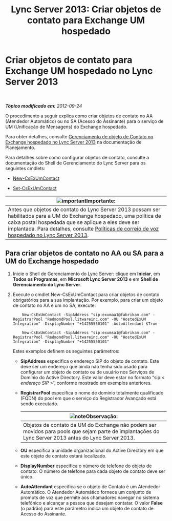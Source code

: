 ﻿---
title: 'Lync Server 2013: Criar objetos de contato para Exchange UM hospedado'
TOCTitle: Criar objetos de contato para Exchange UM hospedado
ms:assetid: a39be52f-488a-4523-ad5f-ce1f0d681959
ms:mtpsurl: https://technet.microsoft.com/pt-br/library/Gg412765(v=OCS.15)
ms:contentKeyID: 49307671
ms.date: 05/19/2016
mtps_version: v=OCS.15
ms.translationtype: HT
---

# Criar objetos de contato para Exchange UM hospedado no Lync Server 2013

 

_**Tópico modificado em:** 2012-09-24_

O procedimento a seguir explica como criar objetos de contato no AA (Atendedor Automático) ou no SA (Acesso do Assinante) para o serviço de UM (Unificação de Mensagens) do Exchange hospedado.

Para obter detalhes, consulte [Gerenciamento de objeto de Contato no Exchange hospedado no Lync Server 2013](lync-server-2013-hosted-exchange-contact-object-management.md) na documentação de Planejamento.

Para detalhes sobre como configurar objetos de contato, consulte a documentação do Shell de Gerenciamento do Lync Server para os seguintes cmdlets:

  - [New-CsExUmContact](https://docs.microsoft.com/en-us/powershell/module/skype/New-CsExUmContact)

  - [Set-CsExUmContact](https://docs.microsoft.com/en-us/powershell/module/skype/Set-CsExUmContact)

<table>
<thead>
<tr class="header">
<th><img src="images/Gg425939.important(OCS.15).gif" title="important" alt="important" />Importante:</th>
</tr>
</thead>
<tbody>
<tr class="odd">
<td>Antes que objetos de contato do Lync Server 2013 possam ser habilitados para a UM do Exchange hospedado, uma política de caixa postal hospedada que se aplique a eles deve ser implantada. Para detalhes, consulte <a href="lync-server-2013-hosted-voice-mail-policies.md">Políticas de correio de voz hospedado no Lync Server 2013</a>.</td>
</tr>
</tbody>
</table>


## Para criar objetos de contato no AA ou SA para a UM do Exchange hospedado

1.  Inicie o Shell de Gerenciamento do Lync Server: clique em **Iniciar**, em **Todos os Programas**, em **Microsoft Lync Server 2013** e em **Shell de Gerenciamento do Lync Server**.

2.  Execute o cmdlet New-CsExUmContact para criar objetos de contato obrigatórios para a sua implantação. Por exemplo, para criar um objeto de contato no AA e um no SA, execute:
    
    ```
        New-CsExUmContact -SipAddress "sip:exumaa1@fabrikam.com" -RegistrarPool "RedmondPool.litwareinc.com" -OU "HostedExUM Integration" -DisplayNumber "+14255550101" -AutoAttendant $True
    ```
    ```    
        New-CsExUmContact -SipAddress "sip:exumsa1@fabrikam.com" -RegistrarPool "RedmondPool.litwareinc.com" -OU "HostedExUM Integration" -DisplayNumber "+14255550101"
    ```

    Estes exemplos definem os seguintes parâmetros:
    
      - **SipAddress** especifica o endereço SIP do objeto de contato. Este deve ser um endereço que ainda não tenha sido usado para configurar um objeto de contato ou de usuário nos Serviços de Domínio do Active Directory. Este valor deve estar no formato “sip:\< *endereço SIP* \>“, conforme mostrado em exemplos anteriores.
    
      - **RegistrarPool** especifica o nome de domínio totalmente qualificado (FQDN) do pool em que o serviço do Registrador Avançado está sendo executado.
        
        <table>
        <thead>
        <tr class="header">
        <th><img src="images/Gg425756.note(OCS.15).gif" title="note" alt="note" />Observação:</th>
        </tr>
        </thead>
        <tbody>
        <tr class="odd">
        <td>Objetos de contato da UM do Exchange não podem ser movidos para pools que sejam parte de implantações do Lync Server 2013 antes do Lync Server 2013.</td>
        </tr>
        </tbody>
        </table>
    
      - **OU** especifica a unidade organizacional do Active Directory em que este objeto de contato estará localizado.
    
      - **DisplayNumber** especifica o número de telefone do objeto de contato. O número de telefone para cada objeto de contato deve ser único.
    
      - **AutoAttendant** especifica se o objeto de Contato é um Atendedor Automático. O Atendedor Automático fornece um conjunto de prompts de voz que permite aos chamadores navegar no sistema telefônico e alcançar a pessoa que desejam contatar. O valor **False** (o padrão) para este parâmetro indica um objeto de contato de Acesso do Assinante.

